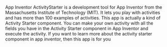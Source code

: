 App Inventor ActivityStarter is a development tool for App Inventor from the Massachusetts Institute of Technology (MIT). It lets you play with activities and has more than 100 examples of activities. This app is actually a kind of Activity Starter component. You can make your own activity with all the fields you have in the Activity Starter component in App Inventor and execute the activity. If you want to learn more about the activity starter component in app inventor, then this app is for you
